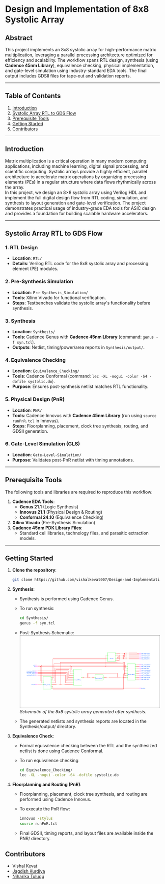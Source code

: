 # Design and Implementation of 8x8 Systolic Array

## Abstract
This project implements an 8x8 systolic array for high-performance matrix multiplication, leveraging a parallel processing architecture optimized for efficiency and scalability. The workflow spans RTL design, synthesis (using **Cadence 45nm Library**), equivalence checking, physical implementation, and gate-level simulation using industry-standard EDA tools. The final output includes GDSII files for tape-out and validation reports.

---

## Table of Contents
1. [Introduction](#introduction)
2. [Systolic Array RTL to GDS Flow](#systolic-array-rtl-to-gds-flow)
3. [Prerequisite Tools](#prerequisite-tools)
4. [Getting Started](#getting-started)
5. [Contributors](#contributors)

---

## Introduction
Matrix multiplication is a critical operation in many modern computing applications, including machine learning, digital signal processing, and scientific computing. Systolic arrays provide a highly efficient, parallel architecture to accelerate matrix operations by organizing processing elements (PEs) in a regular structure where data flows rhythmically across the array.  
In this project, we design an 8×8 systolic array using Verilog HDL and implement the full digital design flow from RTL coding, simulation, and synthesis to layout generation and gate-level verification. The project demonstrates practical usage of industry-grade EDA tools for ASIC design and provides a foundation for building scalable hardware accelerators.

---

## Systolic Array RTL to GDS Flow

### 1. RTL Design
- **Location**: `RTL/`
- **Details**: Verilog RTL code for the 8x8 systolic array and processing element (PE) modules.

### 2. Pre-Synthesis Simulation
- **Location**: `Pre-Synthesis_Simulation/`
- **Tools**: Xilinx Vivado for functional verification.
- **Steps**: Testbenches validate the systolic array's functionality before synthesis.

### 3. Synthesis
- **Location**: `Synthesis/`
- **Tools**: Cadence Genus with **Cadence 45nm Library** (command: `genus -f syn.tcl`).
- **Outputs**: Netlist, timing/power/area reports in `Synthesis/output/`.

### 4. Equivalence Checking
- **Location**: `Equivalence_Checking/`
- **Tools**: Cadence Conformal (command: `lec -XL -nogui -color -64 -dofile systolic.do`).
- **Purpose**: Ensures post-synthesis netlist matches RTL functionality.

### 5. Physical Design (PnR)
- **Location**: `PNR/`
- **Tools**: Cadence Innovus with **Cadence 45nm Library** (run using `source runPnR.tcl` in Innovus).
- **Steps**: Floorplanning, placement, clock tree synthesis, routing, and GDSII generation.

### 6. Gate-Level Simulation (GLS)
- **Location**: `Gate-Level-Simulation/`
- **Purpose**: Validates post-PnR netlist with timing annotations.

---

## Prerequisite Tools
The following tools and libraries are required to reproduce this workflow:
1. **Cadence EDA Tools**:
   - **Genus 21.1** (Logic Synthesis)
   - **Innovus 21.1** (Physical Design & Routing)
   - **Conformal 24.10** (Equivalence Checking)
2. **Xilinx Vivado** (Pre-Synthesis Simulation)
3. **Cadence 45nm PDK Library Files**:
   - Standard cell libraries, technology files, and parasitic extraction models.

---

## Getting Started
1. **Clone the repository**:
    ```bash
    git clone https://github.com/vishalkevat007/Design-and-Implementation-of-8x8-Systolic-Array.git
2. **Synthesis**:
    - Synthesis is performed using Cadence Genus.

    - To run synthesis:
        ```bash
        cd Synthesis/
        genus -f syn.tcl

    - Post-Synthesis Schematic:  
    ![Synthesized Schematic](Synthesis/gui_schematic.gif)  
    *Schematic of the 8x8 systolic array generated after synthesis.*
    - The generated netlists and synthesis reports are located in the Synthesis/output/ directory.

3. **Equivalence Check**:
    - Formal equivalence checking between the RTL and the synthesized netlist is done using Cadence Conformal.

    - To run equivalence checking:
        ```bash
        cd Equivalence_Checking/
        lec -XL -nogui -color -64 -dofile systolic.do

4. **Floorplanning and Routing (PnR)**:
    - Floorplanning, placement, clock tree synthesis, and routing are performed using Cadence Innovus.

    - To execute the PnR flow:
        ```bash
        innovus -stylus
        source runPnR.tcl
    - Final GDSII, timing reports, and layout files are available inside the PNR/ directory.


## Contributors
- [Vishal Kevat](https://github.com/vishalkevat007)  
- [Jagdish Kurdiya](https://github.com/vishalkevat007)
- [Niharika Tulugu](https://github.com/vishalkevat007)    
